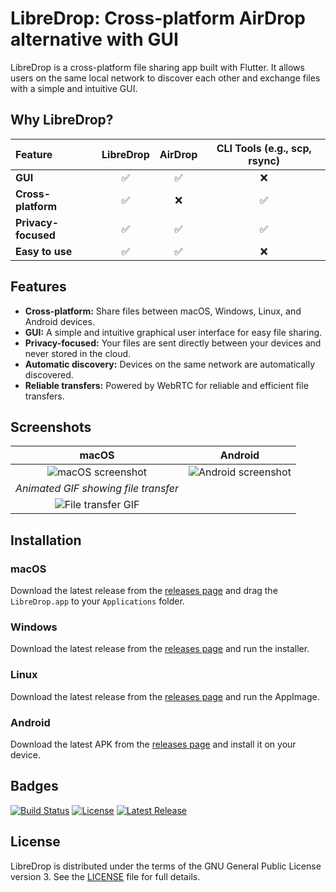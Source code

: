 # LibreDrop: Cross-platform AirDrop alternative with GUI

LibreDrop is a cross-platform file sharing app built with Flutter. It allows users on the same local network to discover each other and exchange files with a simple and intuitive GUI.

## Why LibreDrop?

| Feature | LibreDrop | AirDrop | CLI Tools (e.g., scp, rsync) |
| :--- | :---: | :---: | :---: |
| **GUI** | ✅ | ✅ | ❌ |
| **Cross-platform** | ✅ | ❌ | ✅ |
| **Privacy-focused** | ✅ | ✅ | ✅ |
| **Easy to use** | ✅ | ✅ | ❌ |

## Features

- **Cross-platform:** Share files between macOS, Windows, Linux, and Android devices.
- **GUI:** A simple and intuitive graphical user interface for easy file sharing.
- **Privacy-focused:** Your files are sent directly between your devices and never stored in the cloud.
- **Automatic discovery:** Devices on the same network are automatically discovered.
- **Reliable transfers:** Powered by WebRTC for reliable and efficient file transfers.

## Screenshots

| macOS | Android |
| :---: | :---: |
| ![macOS screenshot](assets/screenshots/macos.png) | ![Android screenshot](assets/screenshots/android.png) |
| *Animated GIF showing file transfer* |
| ![File transfer GIF](assets/screenshots/transfer.gif) |

## Installation

### macOS

Download the latest release from the [releases page](https://github.com/USERNAME/REPONAME/releases) and drag the `LibreDrop.app` to your `Applications` folder.

### Windows

Download the latest release from the [releases page](https://github.com/USERNAME/REPONAME/releases) and run the installer.

### Linux

Download the latest release from the [releases page](https://github.com/USERNAME/REPONAME/releases) and run the AppImage.

### Android

Download the latest APK from the [releases page](https://github.com/USERNAME/REPONAME/releases) and install it on your device.

## Badges

[![Build Status](https://img.shields.io/github/actions/workflow/status/USERNAME/REPONAME/build.yml?branch=main)](https://github.com/USERNAME/REPONAME/actions/workflows/build.yml)
[![License](https://img.shields.io/badge/License-GPLv3-blue.svg)](https://www.gnu.org/licenses/gpl-3.0)
[![Latest Release](https://img.shields.io/github/v/release/USERNAME/REPONAME)](https://github.com/USERNAME/REPONAME/releases)

## License

LibreDrop is distributed under the terms of the GNU General Public License version 3. See the [LICENSE](LICENSE) file for full details.